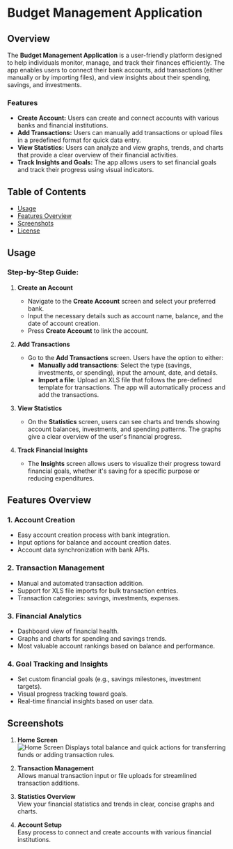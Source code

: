 # Budget Management Application

## Overview

The **Budget Management Application** is a user-friendly platform designed to help individuals monitor, manage, and track their finances efficiently. The app enables users to connect their bank accounts, add transactions (either manually or by importing files), and view insights about their spending, savings, and investments.

### Features
- **Create Account:** Users can create and connect accounts with various banks and financial institutions.
- **Add Transactions:** Users can manually add transactions or upload files in a predefined format for quick data entry.
- **View Statistics:** Users can analyze and view graphs, trends, and charts that provide a clear overview of their financial activities.
- **Track Insights and Goals:** The app allows users to set financial goals and track their progress using visual indicators.

## Table of Contents
- [Usage](#usage)
- [Features Overview](#features-overview)
- [Screenshots](#screenshots)
- [License](#license)

## Usage

### Step-by-Step Guide:
1. **Create an Account**
   - Navigate to the **Create Account** screen and select your preferred bank.
   - Input the necessary details such as account name, balance, and the date of account creation.
   - Press **Create Account** to link the account.

2. **Add Transactions**
   - Go to the **Add Transactions** screen. Users have the option to either:
     - **Manually add transactions**: Select the type (savings, investments, or spending), input the amount, date, and details.
     - **Import a file**: Upload an XLS file that follows the pre-defined template for transactions. The app will automatically process and add the transactions.

3. **View Statistics**
   - On the **Statistics** screen, users can see charts and trends showing account balances, investments, and spending patterns. The graphs give a clear overview of the user's financial progress.

4. **Track Financial Insights**
   - The **Insights** screen allows users to visualize their progress toward financial goals, whether it's saving for a specific purpose or reducing expenditures.

## Features Overview

### 1. **Account Creation**
   - Easy account creation process with bank integration.
   - Input options for balance and account creation dates.
   - Account data synchronization with bank APIs.

### 2. **Transaction Management**
   - Manual and automated transaction addition.
   - Support for XLS file imports for bulk transaction entries.
   - Transaction categories: savings, investments, expenses.

### 3. **Financial Analytics**
   - Dashboard view of financial health.
   - Graphs and charts for spending and savings trends.
   - Most valuable account rankings based on balance and performance.

### 4. **Goal Tracking and Insights**
   - Set custom financial goals (e.g., savings milestones, investment targets).
   - Visual progress tracking toward goals.
   - Real-time financial insights based on user data.

## Screenshots

1. **Home Screen**  
    ![Home Screen](./assets/images/Home.png)
    Displays total balance and quick actions for transferring funds or adding transaction rules.

3. **Transaction Management**  
   Allows manual transaction input or file uploads for streamlined transaction additions.

4. **Statistics Overview**  
   View your financial statistics and trends in clear, concise graphs and charts.

5. **Account Setup**  
   Easy process to connect and create accounts with various financial institutions.
